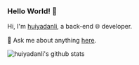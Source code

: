 ### Hello World! 👋

Hi, I'm [huiyadanli](www.huiyadan.com), a back-end 🌐 developer.

💬 Ask me about anything [here](https://github.com/huiyadanli/huiyadanli/issues).

![huiyadanli's github stats](https://github-readme-stats.vercel.app/api?username=huiyadanli&show_icons=true&title_color=fff&icon_color=79ff97&text_color=9f9f9f&bg_color=151515)


<!--

<details>
<summary>CLICK ME</summary>

![ip test](https://ip.ntrqq.net/images/yosuga.png?wd=JTIw&r=f7eppzl6j6)
</details>

-->
